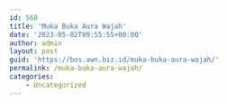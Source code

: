 ```yaml
---
id: 568
title: 'Muka Buka Aura Wajah'
date: '2023-05-02T09:55:55+00:00'
author: admin
layout: post
guid: 'https://bos.awn.biz.id/muka-buka-aura-wajah/'
permalink: /muka-buka-aura-wajah/
categories:
    - Uncategorized
---
```


